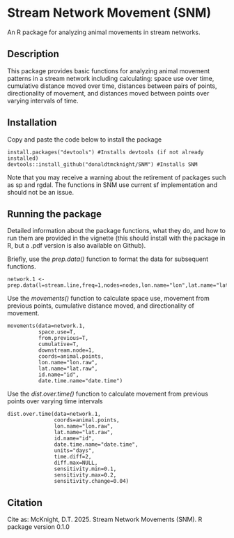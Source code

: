 # Stream Network Movement (SNM)

An R package for analyzing animal movements in stream networks.

## Description

This package provides basic functions for analyzing animal movement patterns in a stream network including calculating: space use over time, cumulative distance moved over time, distances between pairs of points, directionality of movement, and distances moved between points over varying intervals of time.

## Installation

Copy and paste the code below to install the package

```
install.packages("devtools") #Installs devtools (if not already installed)
devtools::install_github("donaldtmcknight/SNM") #Installs SNM
```

Note that you may receive a warning about the retirement of packages such as sp and rgdal. The functions in SNM use current sf implementation and should not be an issue.

## Running the package

Detailed information about the package functions, what they do, and how to run them are provided in the vignette (this should install with the package in R, but a .pdf version is also available on Github). 

Briefly, use the *prep.data()* function to format the data for subsequent functions.
```
network.1 <- prep.data(l=stream.line,freq=1,nodes=nodes,lon.name="lon",lat.name="lat",node.name="id")
```

Use the *movements()* function to calculate space use, movement from previous points, cumulative distance moved, and directionality of movement.
```
movements(data=network.1,
          space.use=T,
          from.previous=T,
          cumulative=T,
          downstream.node=1,
          coords=animal.points,
          lon.name="lon.raw",
          lat.name="lat.raw",
          id.name="id",
          date.time.name="date.time")
```

Use the *dist.over.time()* function to calculate movement from previous points over varying time intervals
```
dist.over.time(data=network.1,
               coords=animal.points,
               lon.name="lon.raw",
               lat.name="lat.raw",
               id.name="id",
               date.time.name="date.time",
               units="days",
               time.diff=2,
               diff.max=NULL,
               sensitivity.min=0.1,
               sensitivity.max=0.2,
               sensitivity.change=0.04)
```

## Citation

Cite as: McKnight, D.T. 2025. Stream Network Movements (SNM). R package version 0.1.0
